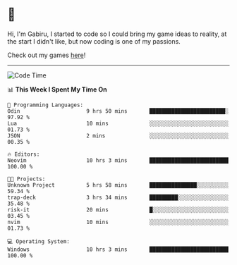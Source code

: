 # 🐀

Hi, I'm Gabiru, I started to code so I could bring my game ideas to reality, at the start I didn't like, but now coding is one of my passions.

Check out my games [here](https://gabiru.art/projetos/)!

---

<!--START_SECTION:waka-->
![Code Time](http://img.shields.io/badge/Code%20Time-593%20hrs%2043%20mins-blue)

📊 **This Week I Spent My Time On** 

```text
💬 Programming Languages: 
Odin                     9 hrs 50 mins       ████████████████████████░   97.92 % 
Lua                      10 mins             ░░░░░░░░░░░░░░░░░░░░░░░░░   01.73 % 
JSON                     2 mins              ░░░░░░░░░░░░░░░░░░░░░░░░░   00.35 % 

🔥 Editors: 
Neovim                   10 hrs 3 mins       █████████████████████████   100.00 % 

🐱‍💻 Projects: 
Unknown Project          5 hrs 58 mins       ███████████████░░░░░░░░░░   59.34 % 
trap-deck                3 hrs 34 mins       █████████░░░░░░░░░░░░░░░░   35.48 % 
risk-it                  20 mins             █░░░░░░░░░░░░░░░░░░░░░░░░   03.45 % 
nvim                     10 mins             ░░░░░░░░░░░░░░░░░░░░░░░░░   01.73 % 

💻 Operating System: 
Windows                  10 hrs 3 mins       █████████████████████████   100.00 % 
```


<!--END_SECTION:waka-->

